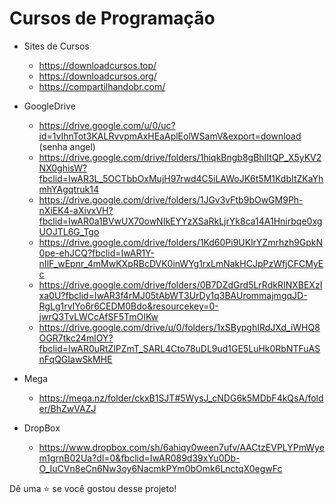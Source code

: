 # Cursos de Programação

- Sites de Cursos
	- https://downloadcursos.top/
	- https://downloadcursos.org/
	- https://compartilhandobr.com/

- GoogleDrive
	- https://drive.google.com/u/0/uc?id=1vIhnTot3KALRvvpmAxHEaAplEolWSamV&export=download (senha angel)
	- https://drive.google.com/drive/folders/1hiqkBngb8gBhIItQP_X5yKV2NX0ghisW?fbclid=IwAR3L_5OCTbbOxMujH97rwd4C5iLAWoJK6t5M1KdbItZKaYhmhYAgqtruk14
	- https://drive.google.com/drive/folders/1JGv3vFtb9bOwGM9Ph-nXiEK4-aXivxVH?fbclid=IwAR0a1BVwUX70owNIkEYYzXSaRkLjrYk8ca14A1Hnirbqe0xgUOJTL6G_Tgo
	- https://drive.google.com/drive/folders/1Kd60Pi9UKlrYZmrhzh9GpkN0pe-ehJCQ?fbclid=IwAR1Y-nIlF_wEpnr_4mMwKXpRBcDVK0inWYg1rxLmNakHCJpPzWfjCFCMyEc
	- https://drive.google.com/drive/folders/0B7DZdGrd5LrRdkRINXBEXzIxa0U?fbclid=IwAR3f4rMJ05tAbWT3UrDy1q3BAUrommajmgqJD-RgLg1rvIYo6r6CEDM0Bdo&resourcekey=0-jwrQ3TvLWCcAfSF5TmOIKw
	- https://drive.google.com/drive/u/0/folders/1xSBypghIRdJXd_iWHQ8OGR7tkc24mlOY?fbclid=IwAR0uRtZlPZmT_SARL4Cto78uDL9ud1GE5LuHk0RbNTFuASnFqQGIawSkMHE

- Mega
	- https://mega.nz/folder/ckxB1SJT#5WysJ_cNDG6k5MDbF4kQsA/folder/BhZwVAZJ
- DropBox
	- https://www.dropbox.com/sh/6ahiqy0ween7ufv/AACtzEVPLYPmWyem1grnB02Ua?dl=0&fbclid=IwAR089d39xYu0Db-O_IuCVn8eCn6Nw3oy6NacmkPYm0bOmk6LnctqX0egwFc

Dê uma ⭐️ se você gostou desse projeto!
